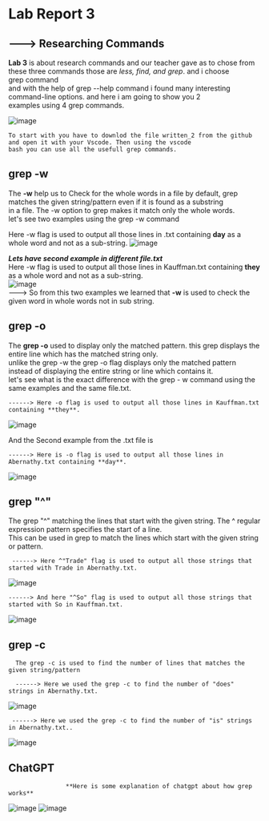 # Lab Report 3 
##            ---> Researching Commands
**Lab 3** is about research commands and our teacher gave as to chose from these three commands those are *less, find, and grep*. and i choose  
grep command   
and with the help of grep --help command i found many interesting command-line options. and here i am going to show you 2   
examples using 4 grep commands.  

![image](https://user-images.githubusercontent.com/122564368/221735161-7809c009-8f70-403a-9eb9-d7371eecc8b2.png)   

    To start with you have to downlod the file written_2 from the github and open it with your Vscode. Then using the vscode  
    bash you can use all the usefull grep commands.   

## grep -w 
The **-w** help us to Check for the whole words in a file by default, grep matches the given string/pattern even if it is found as a substring  
in a file. The -w option to grep makes it match only the whole words.  
let's see two examples using the grep -w command  

Here -w flag is used to output all those lines in .txt containing **day** as a whole word and not as a sub-string.
![image](https://user-images.githubusercontent.com/122564368/221748538-f610b731-18f3-42f2-bbf4-1d2a4d38aecb.png)  

 ***Lets have second example in different file.txt***  
 Here -w flag is used to output all those lines in Kauffman.txt containing **they** as a whole word and not as a sub-string.  
 ![image](https://user-images.githubusercontent.com/122564368/221750090-b9781f89-0391-4be8-8f58-e9f7f9374445.png)  
 ---> So from this two examples we learned that **-w** is used to check the given word in whole words not in sub string.
 
 ## grep -o
 The **grep -o** used to display only the matched pattern. this grep displays the entire line which has the matched string only.    
 unlike the grep -w the grep -o flag displays only the matched pattern instead of displaying the entire string or line which contains it.  
 let's see what is the exact difference with the grep - w command using the same examples and the same file.txt.  
 
    ------> Here -o flag is used to output all those lines in Kauffman.txt containing **they**.  
 
 ![image](https://user-images.githubusercontent.com/122564368/221752197-4d5d27ee-13fc-4261-8d97-279fbbbd405a.png)  
 
  And the Second example from the .txt file is  
  
    ------> Here is -o flag is used to output all those lines in Abernathy.txt containing **day**.
  
  ![image](https://user-images.githubusercontent.com/122564368/221752591-2b9cc39c-183c-42bc-ba3b-19c05afe0364.png)  
  
  ## grep "^"  
   The grep "^" matching the lines that start with the given string. The ^ regular expression pattern specifies the start of a line.  
   This can be used in grep to match the lines which start with the given string or pattern.  
   
     ------> Here ^"Trade" flag is used to output all those strings that started with Trade in Abernathy.txt.  
   
   ![image](https://user-images.githubusercontent.com/122564368/221754994-10811d6b-8aae-4897-85fa-d607a8ff4835.png)  
   
    ------> And here "^So" flag is used to output all those strings that started with So in Kauffman.txt.
    
   ![image](https://user-images.githubusercontent.com/122564368/221755437-0d11f7ed-5689-46ed-baf2-9559ef4016c8.png)  
   
   ## grep -c  
    
      The grep -c is used to find the number of lines that matches the given string/pattern   
      
      ------> Here we used the grep -c to find the number of "does" strings in Abernathy.txt.  
      
    
  ![image](https://user-images.githubusercontent.com/122564368/221761583-11783874-9708-40d8-8960-966d4fc06d71.png)  
    
    
     ------> Here we used the grep -c to find the number of "is" strings in Abernathy.txt..
      
       
 ![image](https://user-images.githubusercontent.com/122564368/221761741-28d7beb7-418a-47f9-836e-6b6ad2c0f47b.png)  
 
 



## ChatGPT
                    **Here is some explanation of chatgpt about how grep works**  
       
 ![image](https://user-images.githubusercontent.com/122564368/221764894-c92feaea-d783-44d4-b853-e192346b47c6.png)
 ![image](https://user-images.githubusercontent.com/122564368/221764996-a139ab5b-bcee-474d-a16b-8ddc4759438b.png)





  
  
  
  

  

 




